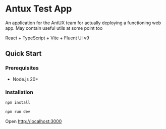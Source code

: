 # Antux Test App

An application for the AntUX team for actually deploying a functioning web app. May contain useful utils at some point too

React + TypeScript + Vite + Fluent UI v9

## Quick Start

### Prerequisites

- Node.js 20+

### Installation

```bash
npm install

npm run dev
```

Open <http://localhost:3000>

